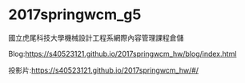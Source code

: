 # 2017springwcm_g5
國立虎尾科技大學機械設計工程系網際內容管理課程倉儲

Blog:https://s40523121.github.io/2017springwcm_hw/blog/index.html

投影片:https://s40523121.github.io/2017springwcm_hw/#/
